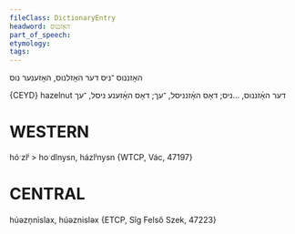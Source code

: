 ```yaml
---
fileClass: DictionaryEntry
headword: האָזננוס
part_of_speech: 
etymology: 
tags: 
---
```

האָזננוס
־ניס
דער
האָזלנוס, האָזענער נוס

{CEYD}
hazelnut דער האָ֜זננוס, ...ניס; דאָס האָ֜זנניסל, ־עך; דאָס האָ֜זענע ניסל, ־עך

WESTERN
========

hóˑzlʲ > hoˑdlnysn, házlʲnysn {WTCP, Vác, 47197}

CENTRAL
========

húəzn̩nìslax, húəznisləx {ETCP, Sîg Felső Szek, 47223}

